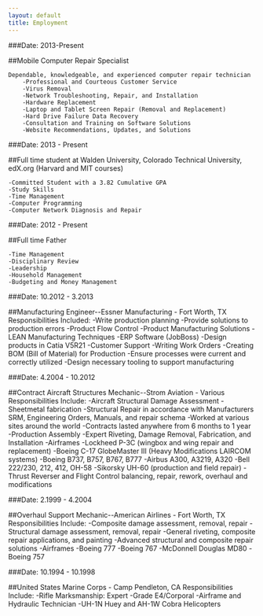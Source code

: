 ```yaml
---
layout: default
title: Employment
---
```


###Date: 2013-Present

##Mobile Computer Repair Specialist

    Dependable, knowledgeable, and experienced computer repair technician
        -Professional and Courteous Customer Service
        -Virus Removal
        -Network Troubleshooting, Repair, and Installation
        -Hardware Replacement
        -Laptop and Tablet Screen Repair (Removal and Replacement)
        -Hard Drive Failure Data Recovery
        -Consultation and Training on Software Solutions
        -Website Recommendations, Updates, and Solutions

###Date: 2013 - Present

##Full time student at Walden University, Colorado Technical University, edX.org (Harvard and MIT courses) 

    -Committed Student with a 3.82 Cumulative GPA
    -Study Skills
    -Time Management
    -Computer Programming
    -Computer Network Diagnosis and Repair

###Date: 2012 - Present

##Full time Father

    -Time Management
    -Disciplinary Review
    -Leadership
    -Household Management
    -Budgeting and Money Management

###Date: 10.2012 - 3.2013

##Manufacturing Engineer--Essner Manufacturing - Fort Worth, TX
    Responsibilities Included:
        -Write production planning
        -Provide solutions to production errors
        -Product Flow Control
        -Product Manufacturing Solutions
        -LEAN Manufacturing Techniques
        -ERP Software (JobBoss)
        -Design products in Catia V5R21
        -Customer Support
        -Writing Work Orders
        -Creating BOM (Bill of Material) for Production
        -Ensure processes were current and correctly utilized
        -Design necessary tooling to support manufacturing

###Date: 4.2004 - 10.2012

##Contract Aircraft Structures Mechanic--Strom Aviation - Various
    Responsibilities Include:
        -Aircraft Structural Damage Assessment
        -Sheetmetal fabrication
        -Structural Repair in accordance with Manufacturers SRM, Engineering Orders, Manuals, and repair schema
        -Worked at various sites around the world
        -Contracts lasted anywhere from 6 months to 1 year
        -Production Assembly
        -Expert Riveting, Damage Removal, Fabrication, and Installation
            -Airframes
                -Lockheed P-3C (wingbox and wing repair and replacement)
                -Boeing C-17 GlobeMaster III (Heavy Modifications LAIRCOM systems)
                -Boeing B737, B757, B767, B777
                -Airbus A300, A3219, A320
                -Bell 222/230, 212, 412, OH-58
                -Sikorsky UH-60 (production and field repair)
                -Thrust Reverser and Flight Control balancing, repair, rework, overhaul and modifications

###Date: 2.1999 - 4.2004

##Overhaul Support Mechanic--American Airlines - Fort Worth, TX
    Responsibilities Include:
        -Composite damage assessment, removal, repair
        -Structural damage assessment, removal, repair
        -General riveting, composite repair applications, and painting
        -Advanced structural and composite repair solutions
        -Airframes
            -Boeing 777
            -Boeing 767
            -McDonnell Douglas MD80
            -Boeing 757

###Date: 10.1994 - 10.1998

##United States Marine Corps - Camp Pendleton, CA
    Responsibilities Include:
        -Rifle Marksmanship: Expert
        -Grade E4/Corporal
        -Airframe and Hydraulic Technician
            -UH-1N Huey and AH-1W Cobra Helicopters



